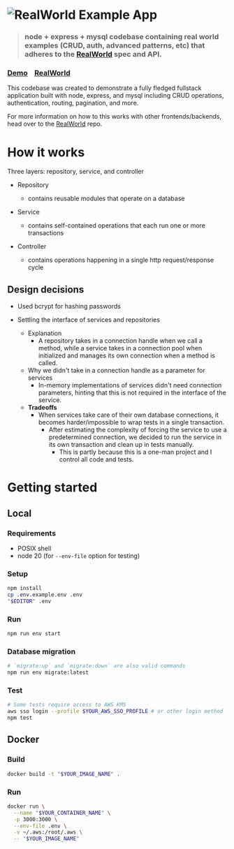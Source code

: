 # ![RealWorld Example App](logo.png)

> ### node + express + mysql codebase containing real world examples (CRUD, auth, advanced patterns, etc) that adheres to the [RealWorld](https://github.com/gothinkster/realworld) spec and API.

### [Demo](https://demo.realworld.io/)&nbsp;&nbsp;&nbsp;&nbsp;[RealWorld](https://github.com/gothinkster/realworld)

This codebase was created to demonstrate a fully fledged fullstack application built with node, express, and mysql including CRUD operations, authentication, routing, pagination, and more.

For more information on how to this works with other frontends/backends, head over to the [RealWorld](https://github.com/gothinkster/realworld) repo.

# How it works

Three layers: repository, service, and controller

- Repository

  - contains reusable modules that operate on a database

- Service

  - contains self-contained operations that each run one or more transactions

- Controller
  - contains operations happening in a single http request/response cycle

## Design decisions

- Used bcrypt for hashing passwords

- Settling the interface of services and repositories
  - Explanation
    - A repository takes in a connection handle when we call a method,
      while a service takes in a connection pool when initialized
      and manages its own connection when a method is called.
  - Why we didn't take in a connection handle as a parameter for services
    - In-memory implementations of services didn't need connection parameters,
      hinting that this is not required in the interface of the service.
  - **Tradeoffs**
    - When services take care of their own database connections,
      it becomes harder/impossible to wrap tests in a single transaction.
      - After estimating the complexity of forcing the service to use a predetermined connection,
        we decided to run the service in its own transaction and clean up in tests manually.
        - This is partly because this is a one-man project and I control all code and tests.

# Getting started

## Local

### Requirements

- POSIX shell
- node 20 (for `--env-file` option for testing)

### Setup

```sh
npm install
cp .env.example.env .env
"$EDITOR" .env
```

### Run

```sh
npm run env start
```

### Database migration

```sh
# `migrate:up` and `migrate:down` are also valid commands
npm run env migrate:latest
```

### Test

```sh
# Some tests require access to AWS KMS
aws sso login --profile $YOUR_AWS_SSO_PROFILE # or other login method
npm test
```

## Docker

### Build

```sh
docker build -t "$YOUR_IMAGE_NAME" .
```

### Run

```sh
docker run \
  --name "$YOUR_CONTAINER_NAME" \
  -p 3000:3000 \
  --env-file .env \
  -v ~/.aws:/root/.aws \
  -- "$YOUR_IMAGE_NAME"
```